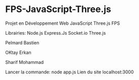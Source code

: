 # FPS-JavaScript-Three.js

Projet en Développement Web JavaScript Three.js FPS

Librairies: Node.js Express.Js Socket.io Three.js

Pelmard Bastien

OKtay Erkan 

Sharif Mohammad

Lancer la commande: node app.js
Lien du site localhost:3000
